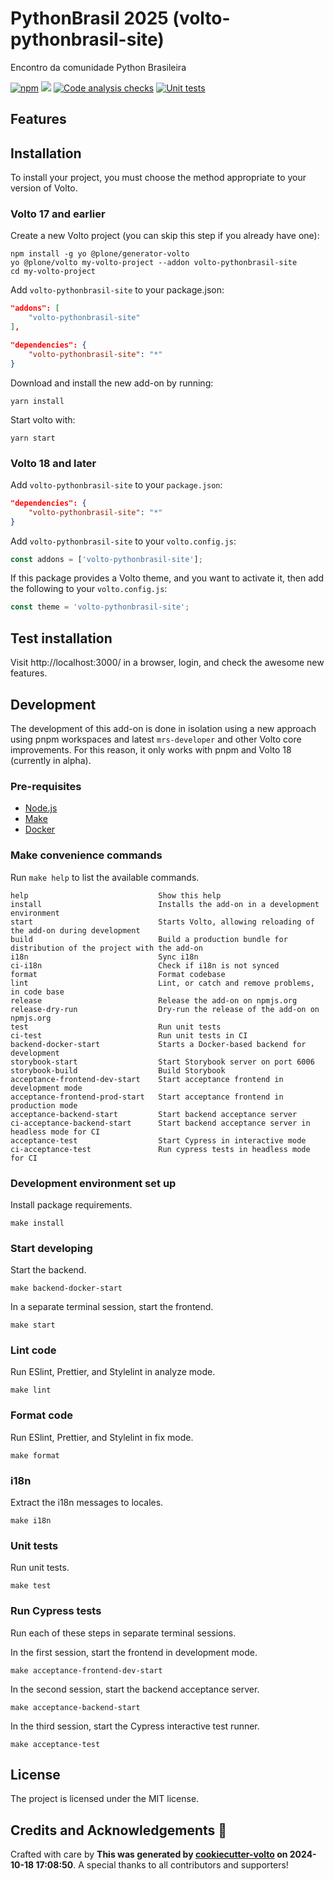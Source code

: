 # PythonBrasil 2025 (volto-pythonbrasil-site)

Encontro da comunidade Python Brasileira

[![npm](https://img.shields.io/npm/v/volto-pythonbrasil-site)](https://www.npmjs.com/package/volto-pythonbrasil-site)
[![](https://img.shields.io/badge/-Storybook-ff4785?logo=Storybook&logoColor=white&style=flat-square)](https://simplesconsultoria.github.io/volto-pythonbrasil-site/)
[![Code analysis checks](https://github.com/simplesconsultoria/volto-pythonbrasil-site/actions/workflows/code.yml/badge.svg)](https://github.com/simplesconsultoria/volto-pythonbrasil-site/actions/workflows/code.yml)
[![Unit tests](https://github.com/simplesconsultoria/volto-pythonbrasil-site/actions/workflows/unit.yml/badge.svg)](https://github.com/simplesconsultoria/volto-pythonbrasil-site/actions/workflows/unit.yml)

## Features

<!-- List your awesome features here -->

## Installation

To install your project, you must choose the method appropriate to your version of Volto.


### Volto 17 and earlier

Create a new Volto project (you can skip this step if you already have one):

```
npm install -g yo @plone/generator-volto
yo @plone/volto my-volto-project --addon volto-pythonbrasil-site
cd my-volto-project
```

Add `volto-pythonbrasil-site` to your package.json:

```JSON
"addons": [
    "volto-pythonbrasil-site"
],

"dependencies": {
    "volto-pythonbrasil-site": "*"
}
```

Download and install the new add-on by running:

```
yarn install
```

Start volto with:

```
yarn start
```

### Volto 18 and later

Add `volto-pythonbrasil-site` to your `package.json`:

```json
"dependencies": {
    "volto-pythonbrasil-site": "*"
}
```

Add `volto-pythonbrasil-site` to your `volto.config.js`:

```javascript
const addons = ['volto-pythonbrasil-site'];
```

If this package provides a Volto theme, and you want to activate it, then add the following to your `volto.config.js`:

```javascript
const theme = 'volto-pythonbrasil-site';
```

## Test installation

Visit http://localhost:3000/ in a browser, login, and check the awesome new features.


## Development

The development of this add-on is done in isolation using a new approach using pnpm workspaces and latest `mrs-developer` and other Volto core improvements.
For this reason, it only works with pnpm and Volto 18 (currently in alpha).


### Pre-requisites

-   [Node.js](https://6.docs.plone.org/install/create-project.html#node-js)
-   [Make](https://6.docs.plone.org/install/create-project.html#make)
-   [Docker](https://6.docs.plone.org/install/create-project.html#docker)


### Make convenience commands

Run `make help` to list the available commands.

```text
help                             Show this help
install                          Installs the add-on in a development environment
start                            Starts Volto, allowing reloading of the add-on during development
build                            Build a production bundle for distribution of the project with the add-on
i18n                             Sync i18n
ci-i18n                          Check if i18n is not synced
format                           Format codebase
lint                             Lint, or catch and remove problems, in code base
release                          Release the add-on on npmjs.org
release-dry-run                  Dry-run the release of the add-on on npmjs.org
test                             Run unit tests
ci-test                          Run unit tests in CI
backend-docker-start             Starts a Docker-based backend for development
storybook-start                  Start Storybook server on port 6006
storybook-build                  Build Storybook
acceptance-frontend-dev-start    Start acceptance frontend in development mode
acceptance-frontend-prod-start   Start acceptance frontend in production mode
acceptance-backend-start         Start backend acceptance server
ci-acceptance-backend-start      Start backend acceptance server in headless mode for CI
acceptance-test                  Start Cypress in interactive mode
ci-acceptance-test               Run cypress tests in headless mode for CI
```

### Development environment set up

Install package requirements.

```shell
make install
```

### Start developing

Start the backend.

```shell
make backend-docker-start
```

In a separate terminal session, start the frontend.

```shell
make start
```

### Lint code

Run ESlint, Prettier, and Stylelint in analyze mode.

```shell
make lint
```

### Format code

Run ESlint, Prettier, and Stylelint in fix mode.

```shell
make format
```

### i18n

Extract the i18n messages to locales.

```shell
make i18n
```

### Unit tests

Run unit tests.

```shell
make test
```

### Run Cypress tests

Run each of these steps in separate terminal sessions.

In the first session, start the frontend in development mode.

```shell
make acceptance-frontend-dev-start
```

In the second session, start the backend acceptance server.

```shell
make acceptance-backend-start
```

In the third session, start the Cypress interactive test runner.

```shell
make acceptance-test
```

## License

The project is licensed under the MIT license.

## Credits and Acknowledgements 🙏

Crafted with care by **This was generated by [cookiecutter-volto](https://github.com/plone/cookiecutter-volto/frontend_addon) on 2024-10-18 17:08:50**. A special thanks to all contributors and supporters!
